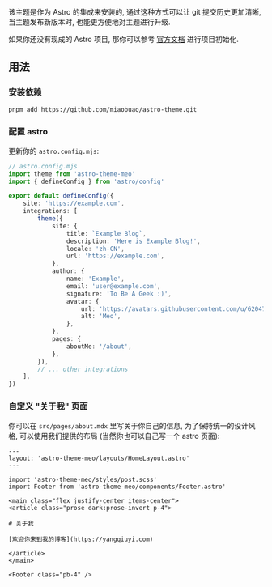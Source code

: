 该主题是作为 Astro 的集成来安装的, 通过这种方式可以让 git 提交历史更加清晰, 当主题发布新版本时, 也能更方便地对主题进行升级.

如果你还没有现成的 Astro 项目, 那你可以参考 [官方文档](https://docs.astro.build/zh-cn/install-and-setup/) 进行项目初始化.

## 用法

### 安装依赖

```sh
pnpm add https://github.com/miaobuao/astro-theme.git
```

### 配置 astro

更新你的 `astro.config.mjs`:

```ts
// astro.config.mjs
import theme from 'astro-theme-meo'
import { defineConfig } from 'astro/config'

export default defineConfig({
	site: 'https://example.com',
	integrations: [
		theme({
			site: {
				title: `Example Blog`,
				description: 'Here is Example Blog!',
				locale: 'zh-CN',
				url: 'https://example.com',
			},
			author: {
				name: 'Example',
				email: 'user@example.com',
				signature: 'To Be A Geek :)',
				avatar: {
					url: 'https://avatars.githubusercontent.com/u/62047803?v=4',
					alt: 'Meo',
				},
			},
			pages: {
				aboutMe: '/about',
			},
		}),
		// ... other integrations
	],
})
```

### 自定义 "关于我" 页面

你可以在 `src/pages/about.mdx` 里写关于你自己的信息, 为了保持统一的设计风格, 可以使用我们提供的布局 (当然你也可以自己写一个 astro 页面):

```mdx
---
layout: 'astro-theme-meo/layouts/HomeLayout.astro'
---

import 'astro-theme-meo/styles/post.scss'
import Footer from 'astro-theme-meo/components/Footer.astro'

<main class="flex justify-center items-center">
<article class="prose dark:prose-invert p-4">

# 关于我

[欢迎你来到我的博客](https://yangqiuyi.com)

</article>
</main>

<Footer class="pb-4" />
```
